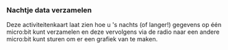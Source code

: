 ### Nachtje data verzamelen

Deze activiteitenkaart laat zien hoe u 's nachts (of langer!) gegevens op één micro:bit kunt verzamelen en deze vervolgens via de radio naar een andere micro:bit kunt sturen om er een grafiek van te maken.
